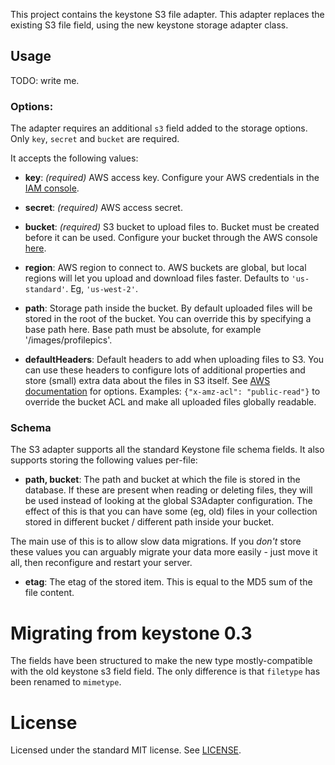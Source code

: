 This project contains the keystone S3 file adapter. This adapter replaces the existing S3 file field, using the new keystone storage adapter class.

## Usage

TODO: write me.

### Options:

The adapter requires an additional `s3` field added to the storage options. Only `key`, `secret` and `bucket` are required.

It accepts the following values:

- **key**: *(required)* AWS access key. Configure your AWS credentials in the [IAM console](https://console.aws.amazon.com/iam/home?region=ap-southeast-2#home).

- **secret**: *(required)* AWS access secret.

- **bucket**: *(required)* S3 bucket to upload files to. Bucket must be created before it can be used. Configure your bucket through the AWS console [here](https://console.aws.amazon.com/s3/home?region=ap-southeast-2).

- **region**: AWS region to connect to. AWS buckets are global, but local regions will let you upload and download files faster. Defaults to `'us-standard'`. Eg, `'us-west-2'`.

- **path**: Storage path inside the bucket. By default uploaded files will be stored in the root of the bucket. You can override this by specifying a base path here. Base path must be absolute, for example '/images/profilepics'.

- **defaultHeaders**: Default headers to add when uploading files to S3. You can use these headers to configure lots of additional properties and store (small) extra data about the files in S3 itself. See [AWS documentation](http://docs.aws.amazon.com/AmazonS3/latest/API/RESTObjectPUT.html) for options. Examples: `{"x-amz-acl": "public-read"}` to override the bucket ACL and make all uploaded files globally readable.


### Schema

The S3 adapter supports all the standard Keystone file schema fields. It also supports storing the following values per-file:

- **path, bucket**: The path and bucket at which the file is stored in the database. If these are present when reading or deleting files, they will be used instead of looking at the global S3Adapter configuration. The effect of this is that you can have some (eg, old) files in your collection stored in different bucket / different path inside your bucket.

The main use of this is to allow slow data migrations. If you *don't* store these values you can arguably migrate your data more easily - just move it all, then reconfigure and restart your server.

- **etag**: The etag of the stored item. This is equal to the MD5 sum of the file content.


# Migrating from keystone 0.3

The fields have been structured to make the new type mostly-compatible with the old keystone s3 field field. The only difference is that `filetype` has been renamed to `mimetype`.


# License

Licensed under the standard MIT license. See [LICENSE](license).
